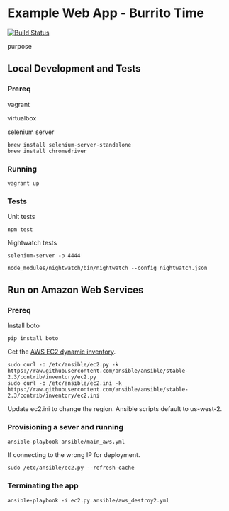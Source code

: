 # Example Web App - Burrito Time
[![Build Status](https://travis-ci.org/bmonds/example-web-app.svg?branch=master)](http://travis-ci.org/bmonds/example-web-app)

purpose

## Local Development and Tests

### Prereq
vagrant

virtualbox

selenium server

```
brew install selenium-server-standalone
brew install chromedriver
```

### Running

```
vagrant up
```

### Tests

Unit tests
```
npm test
```

Nightwatch tests
```
selenium-server -p 4444
```

```
node_modules/nightwatch/bin/nightwatch --config nightwatch.json
```

## Run on Amazon Web Services

### Prereq

Install boto
```
pip install boto
```

Get the [AWS EC2 dynamic inventory](https://aws.amazon.com/blogs/apn/getting-started-with-ansible-and-dynamic-amazon-ec2-inventory-management/).

```
sudo curl -o /etc/ansible/ec2.py -k https://raw.githubusercontent.com/ansible/ansible/stable-2.3/contrib/inventory/ec2.py
sudo curl -o /etc/ansible/ec2.ini -k https://raw.githubusercontent.com/ansible/ansible/stable-2.3/contrib/inventory/ec2.ini
```

Update ec2.ini to change the region. Ansible scripts default to us-west-2.

### Provisioning a sever and running

```
ansible-playbook ansible/main_aws.yml
```

If connecting to the wrong IP for deployment.

```
sudo /etc/ansible/ec2.py --refresh-cache
```

### Terminating the app

```
ansible-playbook -i ec2.py ansible/aws_destroy2.yml
```